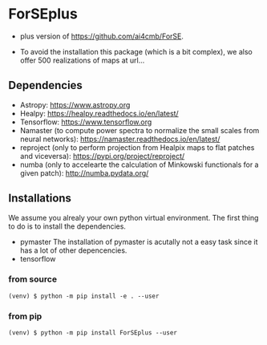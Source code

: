 # ForSEplus
- plus version of https://github.com/ai4cmb/ForSE.

- To avoid the installation this package (which is a bit complex), we also offer 500 realizations of maps at url...

## Dependencies  

- Astropy: https://www.astropy.org
- Healpy: https://healpy.readthedocs.io/en/latest/
- Tensorflow: https://www.tensorflow.org
- Namaster (to compute power spectra to normalize the small scales from neural networks): https://namaster.readthedocs.io/en/latest/
- reproject (only to perform projection from Healpix maps to flat patches and viceversa): https://pypi.org/project/reproject/
- numba (only to accelearte the calculation of Minkowski functionals for a given patch): http://numba.pydata.org/

## Installations
We assume you alrealy your own python virtual environment. 
The first thing to do is to install the dependencies. 

- pymaster
The installation of pymaster is acutally not a easy task since it has a lot of other depencencies. 
- tensorflow

### from source
    (venv) $ python -m pip install -e . --user

### from pip
    (venv) $ python -m pip install ForSEplus --user
    

